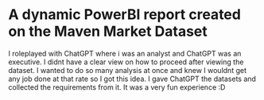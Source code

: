 # A dynamic PowerBI report created on the Maven Market Dataset
I roleplayed with ChatGPT where i was an analyst and ChatGPT was an executive. I didnt have a clear view on how to proceed after viewing the dataset. I wanted to do so many analysis at once and knew I wouldnt get any job done at that rate so I got this idea. I gave ChatGPT the datasets and collected the requirements from it. It was a very fun experience :D
